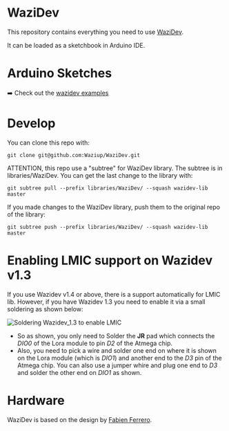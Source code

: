 WaziDev
=======

This repository contains everything you need to use [WaziDev](http://www.waziup.io/documentation/wazidev/).

It can be loaded as a sketchbook in Arduino IDE.


Arduino Sketches
=======

➡️ Check out the [wazidev examples](https://github.com/Waziup/wazidev/tree/master/examples)



Develop
=======


You can clone this repo with:
```
git clone git@github.com:Waziup/WaziDev.git
```

ATTENTION, this repo use a "subtree" for WaziDev library. The subtree is in libraries/WaziDev.
You can get the last change to the library with:
```
git subtree pull --prefix libraries/WaziDev/ --squash wazidev-lib master
```

If you made changes to the WaziDev library, push them to the original repo of the library:
```
git subtree push --prefix libraries/WaziDev/ --squash wazidev-lib master
```

# Enabling LMIC support on Wazidev v1.3

If you use Wazidev v1.4 or above, there is a support automatically for LMIC lib. However, if you have Wazidev 1.3 you need to enable it via a small soldering as shown below:

![Soldering Wazidev_1.3 to enable LMIC](/docs/enable_LMIC_on_Wazidev_v1.3.jpeg)

- So as shown, you only need to Solder the **JR** pad which connects the *DIO0* of the Lora module to pin *D2* of the Atmega chip. 
- Also, you need to pick a wire and solder one end on where it is shown on the Lora module (which is *DIO1*) and another end to the *D3* pin of the Atmega chip. 
You can also use a jumper whire and plug one end to *D3* and solder the other end on *DIO1* as shown.

# Hardware

WaziDev is based on the design by [Fabien Ferrero](https://github.com/FabienFerrero/UCA_Board).
